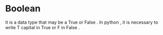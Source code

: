 # Boolean 
It is a data type that may be a True or False . In python , it is necessary to write T capital in True or F in False .   